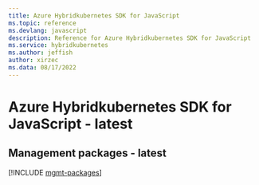 ```yaml
---
title: Azure Hybridkubernetes SDK for JavaScript
ms.topic: reference
ms.devlang: javascript
description: Reference for Azure Hybridkubernetes SDK for JavaScript
ms.service: hybridkubernetes
ms.author: jeffish
author: xirzec
ms.data: 08/17/2022
---
```

# Azure Hybridkubernetes SDK for JavaScript - latest

## Management packages - latest
[!INCLUDE [mgmt-packages](hybridkubernetes-mgmt-index.md)]